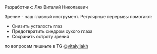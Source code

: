 Разработчик: Лях Виталий Николаевич


Зрение - наш главный инструмент. 
Регулярные перерывы помогают:
- Снизить усталость глаз
- Предотвратить синдром сухого глаза
- Сохранить остроту зрения


по вопросам пишиьте в TG @[vitalyliakh](https://t.me/vitalyliakh)
